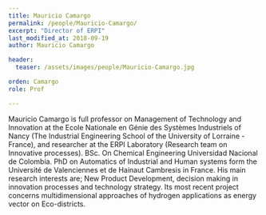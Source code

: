 ```yaml
---
title: Mauricio Camargo
permalink: /people/Mauricio-Camargo/
excerpt: "Director of ERPI"
last_modified_at: 2018-09-19
author: Mauricio Camargo

header:
  teaser: /assets/images/people/Mauricio-Camargo.jpg

orden: Camargo
role: Prof

---
```


Mauricio Camargo is full professor on Management of Technology and Innovation at the Ecole Nationale en Génie des Systèmes Industriels of Nancy (The Industrial Engineering School of the University of Lorraine -France), and researcher at the ERPI Laboratory (Research team on Innovative processes). BSc. On Chemical Engineering Universidad Nacional de Colombia. PhD on Automatics of Industrial and Human systems form the Université de Valenciennes et de Hainaut Cambresis in France. His main research interests are; New Product Development, decision making in innovation processes and technology strategy. Its most recent project concerns multidimensional approaches of hydrogen applications as energy vector on Eco-districts.